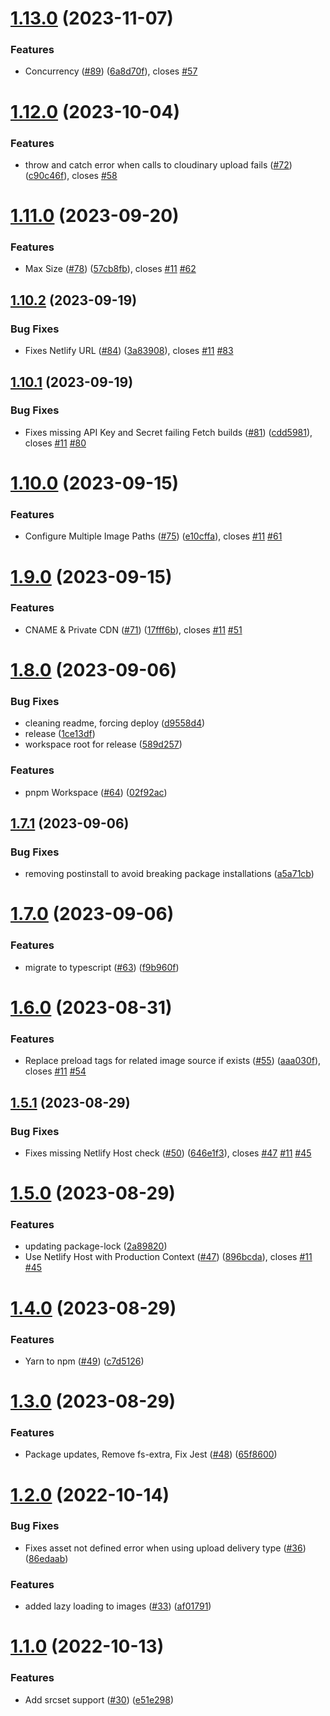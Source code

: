 # [1.13.0](https://github.com/colbyfayock/netlify-plugin-cloudinary/compare/v1.12.0...v1.13.0) (2023-11-07)


### Features

* Concurrency ([#89](https://github.com/colbyfayock/netlify-plugin-cloudinary/issues/89)) ([6a8d70f](https://github.com/colbyfayock/netlify-plugin-cloudinary/commit/6a8d70f923384f4a2ddae66967b8010cff551b01)), closes [#57](https://github.com/colbyfayock/netlify-plugin-cloudinary/issues/57)

# [1.12.0](https://github.com/colbyfayock/netlify-plugin-cloudinary/compare/v1.11.0...v1.12.0) (2023-10-04)


### Features

* throw and catch error when calls to cloudinary upload fails ([#72](https://github.com/colbyfayock/netlify-plugin-cloudinary/issues/72)) ([c90c46f](https://github.com/colbyfayock/netlify-plugin-cloudinary/commit/c90c46ffc9a7ed4bb3c00fa87606f2130cef1596)), closes [#58](https://github.com/colbyfayock/netlify-plugin-cloudinary/issues/58)

# [1.11.0](https://github.com/colbyfayock/netlify-plugin-cloudinary/compare/v1.10.2...v1.11.0) (2023-09-20)


### Features

* Max Size ([#78](https://github.com/colbyfayock/netlify-plugin-cloudinary/issues/78)) ([57cb8fb](https://github.com/colbyfayock/netlify-plugin-cloudinary/commit/57cb8fba2d82ecc234f950dab459574d23dfafae)), closes [#11](https://github.com/colbyfayock/netlify-plugin-cloudinary/issues/11) [#62](https://github.com/colbyfayock/netlify-plugin-cloudinary/issues/62)

## [1.10.2](https://github.com/colbyfayock/netlify-plugin-cloudinary/compare/v1.10.1...v1.10.2) (2023-09-19)


### Bug Fixes

* Fixes Netlify URL ([#84](https://github.com/colbyfayock/netlify-plugin-cloudinary/issues/84)) ([3a83908](https://github.com/colbyfayock/netlify-plugin-cloudinary/commit/3a83908fc921bfec4b2125ed2abd75c243c8d479)), closes [#11](https://github.com/colbyfayock/netlify-plugin-cloudinary/issues/11) [#83](https://github.com/colbyfayock/netlify-plugin-cloudinary/issues/83)

## [1.10.1](https://github.com/colbyfayock/netlify-plugin-cloudinary/compare/v1.10.0...v1.10.1) (2023-09-19)


### Bug Fixes

* Fixes missing API Key and Secret failing Fetch builds ([#81](https://github.com/colbyfayock/netlify-plugin-cloudinary/issues/81)) ([cdd5981](https://github.com/colbyfayock/netlify-plugin-cloudinary/commit/cdd598177824c5a3f753cb045a7fe4d6a29d9207)), closes [#11](https://github.com/colbyfayock/netlify-plugin-cloudinary/issues/11) [#80](https://github.com/colbyfayock/netlify-plugin-cloudinary/issues/80)

# [1.10.0](https://github.com/colbyfayock/netlify-plugin-cloudinary/compare/v1.9.0...v1.10.0) (2023-09-15)


### Features

* Configure Multiple Image Paths ([#75](https://github.com/colbyfayock/netlify-plugin-cloudinary/issues/75)) ([e10cffa](https://github.com/colbyfayock/netlify-plugin-cloudinary/commit/e10cffa3ff269275a2a6ef3ad39cbd5756711ebc)), closes [#11](https://github.com/colbyfayock/netlify-plugin-cloudinary/issues/11) [#61](https://github.com/colbyfayock/netlify-plugin-cloudinary/issues/61)

# [1.9.0](https://github.com/colbyfayock/netlify-plugin-cloudinary/compare/v1.8.0...v1.9.0) (2023-09-15)


### Features

* CNAME & Private CDN ([#71](https://github.com/colbyfayock/netlify-plugin-cloudinary/issues/71)) ([17fff6b](https://github.com/colbyfayock/netlify-plugin-cloudinary/commit/17fff6b87cf69d1e2d37c1c7ddd211afd8aeba33)), closes [#11](https://github.com/colbyfayock/netlify-plugin-cloudinary/issues/11) [#51](https://github.com/colbyfayock/netlify-plugin-cloudinary/issues/51)

# [1.8.0](https://github.com/colbyfayock/netlify-plugin-cloudinary/compare/v1.7.1...v1.8.0) (2023-09-06)


### Bug Fixes

* cleaning readme, forcing deploy ([d9558d4](https://github.com/colbyfayock/netlify-plugin-cloudinary/commit/d9558d4c6d633490517bde2f798f3977e82d16d8))
* release ([1ce13df](https://github.com/colbyfayock/netlify-plugin-cloudinary/commit/1ce13df6402c73308257918013a72a942cd84753))
* workspace root for release ([589d257](https://github.com/colbyfayock/netlify-plugin-cloudinary/commit/589d2575fea20425a942a9ea30a78d06d2a5a2e8))


### Features

* pnpm Workspace ([#64](https://github.com/colbyfayock/netlify-plugin-cloudinary/issues/64)) ([02f92ac](https://github.com/colbyfayock/netlify-plugin-cloudinary/commit/02f92acf001149c9cf229bfb93e455ebd9a68b72))

## [1.7.1](https://github.com/colbyfayock/netlify-plugin-cloudinary/compare/v1.7.0...v1.7.1) (2023-09-06)


### Bug Fixes

* removing postinstall to avoid breaking package installations ([a5a71cb](https://github.com/colbyfayock/netlify-plugin-cloudinary/commit/a5a71cbf99b9f0e085a91ec4d63877c27d2d4dd6))

# [1.7.0](https://github.com/colbyfayock/netlify-plugin-cloudinary/compare/v1.6.0...v1.7.0) (2023-09-06)


### Features

* migrate to typescript ([#63](https://github.com/colbyfayock/netlify-plugin-cloudinary/issues/63)) ([f9b960f](https://github.com/colbyfayock/netlify-plugin-cloudinary/commit/f9b960f45cce8d54b0369a53af4613cb65025d03))

# [1.6.0](https://github.com/colbyfayock/netlify-plugin-cloudinary/compare/v1.5.1...v1.6.0) (2023-08-31)


### Features

* Replace preload tags for related image source if exists ([#55](https://github.com/colbyfayock/netlify-plugin-cloudinary/issues/55)) ([aaa030f](https://github.com/colbyfayock/netlify-plugin-cloudinary/commit/aaa030f2ee71225b1a4b833e9a573ff42d940461)), closes [#11](https://github.com/colbyfayock/netlify-plugin-cloudinary/issues/11) [#54](https://github.com/colbyfayock/netlify-plugin-cloudinary/issues/54)

## [1.5.1](https://github.com/colbyfayock/netlify-plugin-cloudinary/compare/v1.5.0...v1.5.1) (2023-08-29)


### Bug Fixes

* Fixes missing Netlify Host check ([#50](https://github.com/colbyfayock/netlify-plugin-cloudinary/issues/50)) ([646e1f3](https://github.com/colbyfayock/netlify-plugin-cloudinary/commit/646e1f3355530fc5a6b1458a5ef24e409f83c1be)), closes [#47](https://github.com/colbyfayock/netlify-plugin-cloudinary/issues/47) [#11](https://github.com/colbyfayock/netlify-plugin-cloudinary/issues/11) [#45](https://github.com/colbyfayock/netlify-plugin-cloudinary/issues/45)

# [1.5.0](https://github.com/colbyfayock/netlify-plugin-cloudinary/compare/v1.4.0...v1.5.0) (2023-08-29)


### Features

* updating package-lock ([2a89820](https://github.com/colbyfayock/netlify-plugin-cloudinary/commit/2a89820a35a6a2e72395640085c4bf83da11256c))
* Use Netlify Host with Production Context ([#47](https://github.com/colbyfayock/netlify-plugin-cloudinary/issues/47)) ([896bcda](https://github.com/colbyfayock/netlify-plugin-cloudinary/commit/896bcda6f8ceeca2d33bb9463d6a0078db729a6c)), closes [#11](https://github.com/colbyfayock/netlify-plugin-cloudinary/issues/11) [#45](https://github.com/colbyfayock/netlify-plugin-cloudinary/issues/45)

# [1.4.0](https://github.com/colbyfayock/netlify-plugin-cloudinary/compare/v1.3.0...v1.4.0) (2023-08-29)


### Features

* Yarn to npm ([#49](https://github.com/colbyfayock/netlify-plugin-cloudinary/issues/49)) ([c7d5126](https://github.com/colbyfayock/netlify-plugin-cloudinary/commit/c7d5126e2adbb7924b99e95d5fa8a83e83e1c6b5))

# [1.3.0](https://github.com/colbyfayock/netlify-plugin-cloudinary/compare/v1.2.0...v1.3.0) (2023-08-29)


### Features

* Package updates, Remove fs-extra, Fix Jest ([#48](https://github.com/colbyfayock/netlify-plugin-cloudinary/issues/48)) ([65f8600](https://github.com/colbyfayock/netlify-plugin-cloudinary/commit/65f8600e65cbb8dd19feaa597cb8ba32a5d6e57e))

# [1.2.0](https://github.com/colbyfayock/netlify-plugin-cloudinary/compare/v1.1.0...v1.2.0) (2022-10-14)


### Bug Fixes

* Fixes asset not defined error when using upload delivery type ([#36](https://github.com/colbyfayock/netlify-plugin-cloudinary/issues/36)) ([86edaab](https://github.com/colbyfayock/netlify-plugin-cloudinary/commit/86edaab087eb9d185231e83c67cffa72db2db3d1))


### Features

* added lazy loading to images ([#33](https://github.com/colbyfayock/netlify-plugin-cloudinary/issues/33)) ([af01791](https://github.com/colbyfayock/netlify-plugin-cloudinary/commit/af01791786ce8db42435e50e2b1f223e4db4a924))

# [1.1.0](https://github.com/colbyfayock/netlify-plugin-cloudinary/compare/v1.0.3...v1.1.0) (2022-10-13)


### Features

* Add srcset support ([#30](https://github.com/colbyfayock/netlify-plugin-cloudinary/issues/30)) ([e51e298](https://github.com/colbyfayock/netlify-plugin-cloudinary/commit/e51e2981d274f7281d3de848668be65e6777a56e))
